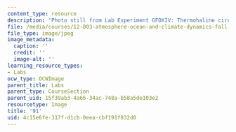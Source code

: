 ```yaml
---
content_type: resource
description: 'Photo still from Lab Experiment GFDXIV: Thermohaline circulation.'
file: /media/courses/12-003-atmosphere-ocean-and-climate-dynamics-fall-2008/4c15e6fe317fd1cb0eeacbf191f832d0_91.jpg
file_type: image/jpeg
image_metadata:
  caption: ''
  credit: ''
  image-alt: ''
learning_resource_types:
- Labs
ocw_type: OCWImage
parent_title: Labs
parent_type: CourseSection
parent_uid: 15f39ab3-4a66-34ac-748a-b58a5de103e2
resourcetype: Image
title: '91'
uid: 4c15e6fe-317f-d1cb-0eea-cbf191f832d0
---
```

